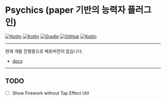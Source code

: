 # Psychics (paper 기반의 능력자 플러그인)

[![Kotlin](https://img.shields.io/badge/java-17-ED8B00.svg?logo=java)](https://www.azul.com/)
[![Kotlin](https://img.shields.io/badge/kotlin-1.7.10-585DEF.svg?logo=kotlin)](http://kotlinlang.org)
[![Gradle](https://img.shields.io/badge/gradle-7.4-02303A.svg?logo=gradle)](https://gradle.org)
[![GitHub](https://img.shields.io/github/license/monun/psychics)](https://www.gnu.org/licenses/gpl-3.0.html)
[![Kotlin](https://img.shields.io/badge/youtube-각별-red.svg?logo=youtube)](https://www.youtube.com/channel/UCDrAR1OWC2MD4s0JLetN0MA)

---

현재 개발 진행중으로 배포버전이 없습니다.

* [docs](https://monun.github.io/psychics/)

---
## TODO

* [ ] Show Firework without Tap Effect Util 